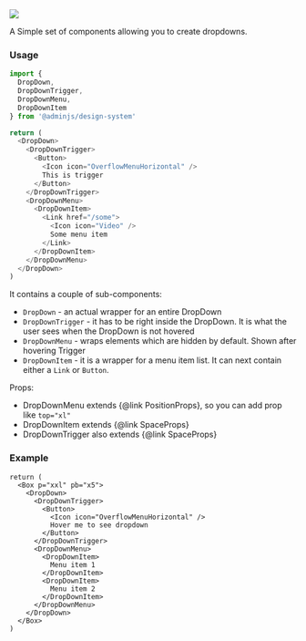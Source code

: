 <img src="components/drop-down.png" />

A Simple set of components allowing you to create dropdowns.

### Usage

```javascript
import {
  DropDown,
  DropDownTrigger,
  DropDownMenu,
  DropDownItem
} from '@adminjs/design-system'

return (
  <DropDown>
    <DropDownTrigger>
      <Button>
        <Icon icon="OverflowMenuHorizontal" />
        This is trigger
      </Button>
    </DropDownTrigger>
    <DropDownMenu>
      <DropDownItem>
        <Link href="/some">
          <Icon icon="Video" />
          Some menu item
        </Link>
      </DropDownItem>
    </DropDownMenu>
  </DropDown>
)
```

It contains a couple of sub-components:

- `DropDown` - an actual wrapper for an entire DropDown
- `DropDownTrigger` - it has to be right inside the DropDown.
  It is what the user sees when the DropDown is not hovered
- `DropDownMenu` - wraps elements which are hidden by default.
  Shown after hovering Trigger
- `DropDownItem` - it is a wrapper for a menu item list.
  It can next contain either a `Link` or `Button`.

Props:
- DropDownMenu extends {@link PositionProps}, so you can add prop like `top="xl"`
- DropDownItem extends {@link SpaceProps}
- DropDownTrigger also extends {@link SpaceProps}


### Example

```reactComponent
return (
  <Box p="xxl" pb="x5">
    <DropDown>
      <DropDownTrigger>
        <Button>
          <Icon icon="OverflowMenuHorizontal" />
          Hover me to see dropdown
        </Button>
      </DropDownTrigger>
      <DropDownMenu>
        <DropDownItem>
          Menu item 1
        </DropDownItem>
        <DropDownItem>
          Menu item 2
        </DropDownItem>
      </DropDownMenu>
    </DropDown>
  </Box>
)
```
